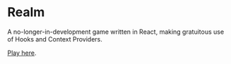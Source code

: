 ﻿# Realm

A no-longer-in-development game written in React, making gratuitous use of Hooks and Context Providers.

[Play here](https://dcblundell.github.io/RealmBuild/).
